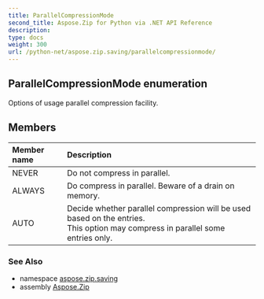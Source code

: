 ```yaml
---
title: ParallelCompressionMode
second_title: Aspose.Zip for Python via .NET API Reference
description: 
type: docs
weight: 300
url: /python-net/aspose.zip.saving/parallelcompressionmode/
---
```


## ParallelCompressionMode enumeration

Options of usage parallel compression facility.

## Members
| Member name | Description |
| :- | :- |
|NEVER|Do not compress in parallel.|
|ALWAYS|Do compress in parallel. Beware of a drain on memory.|
|AUTO|Decide whether parallel compression will be used based on the entries.<br/>            This option may compress in parallel some entries only.|

### See Also

* namespace [aspose.zip.saving](/zip/python-net/aspose.zip.saving/)
* assembly [Aspose.Zip](/zip/python-net/)

